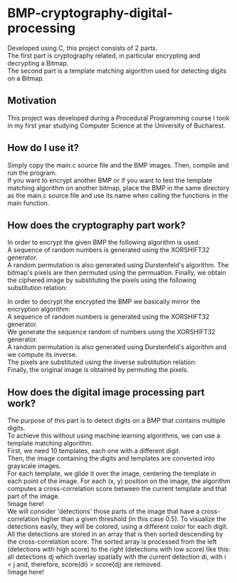 # BMP-cryptography-digital-processing
Developed using C, this project consists of 2 parts.  
The first part is cryptography related, in particular encrypting and decrypting a Bitmap.  
The second part is a template matching algorithm used for detecting digits on a Bitmap.

## Motivation
This project was developed during a Procedural Programming course I took in my first year studying Computer Science at the University of Bucharest.

## How do I use it?
Simply copy the main.c source file and the BMP images. Then, compile and run the program.  
If you want to encrypt another BMP or if you want to test the template matching algorithm on another bitmap, place the BMP in the same directory as the main.c source file and use its name when calling the functions in the main function.

## How does the cryptography part work?
In order to encrypt the given BMP the following algorithm is used:  
A sequence of random numbers is generated using the XORSHIFT32 generator.  
A random permutation is also generated using Durstenfeld's algorithm. The bitmap's pixels are then permuted using the permuation.
Finally, we obtain the ciphered image by substituting the pixels using the following substitution relation:  

In order to decrypt the encrypted the BMP we basically mirror the encryption algorithm:  
A sequence of random numbers is generated using the XORSHIFT32 generator.  
We generate the sequence random of numbers using the XORSHIFT32 generator.  
A random permutation is also generated using Durstenfeld's algorithm and we compute its inverse.  
The pixels are substituted using the inverse substitution relation:  
Finally, the original image is obtained by permuting the pixels.  

## How does the digital image processing part work?
The purpose of this part is to detect digits on a BMP that contains multiple digits.  
To achieve this without using machine learning algorithms, we can use a template matching algorithm.  
First, we need 10 templates, each one with a different digit.  
Then, the image containing the digits and templates are converted into grayscale images.  
For each template, we glide it over the image, centering the template in each point of the image. For each (x, y) position on the image, the algorithm computes a cross-correlation score between the current template and that part of the image.  
!image here!  
We will consider 'detections' those parts of the image that have a cross-correlation higher than a given threshold (in this case 0.5). To visualize the detections easily, they will be colored, using a different color for each digit. All the detections are stored in an array that is then sorted descending by the cross-correlation score. The sorted array is processed from the left (detections with high score) to the right (detections with low score) like this: all detections dj which overlay spatially with the current detection di, with i < j and,
therefore, score(di) > score(dj) are removed.  
!image here!  


